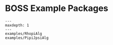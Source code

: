 # BOSS Example Packages

```{toctree}
---
maxdepth: 1
---
examples/RhopiAlg
examples/PipiJpsiAlg
```
